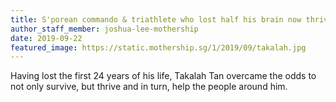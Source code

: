 ```yaml
---
title: S'porean commando & triathlete who lost half his brain now thrives by supporting brain-injured people
author_staff_member: joshua-lee-mothership
date: 2019-09-22
featured_image: https://static.mothership.sg/1/2019/09/takalah.jpg
---
```

Having lost the first 24 years of his life, Takalah Tan overcame the odds to not only survive, but thrive and in turn, help the people around him.